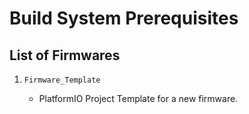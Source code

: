 # Build System Prerequisites

## List of Firmwares

1. `Firmware_Template`

   - PlatformIO Project Template for a new firmware.
